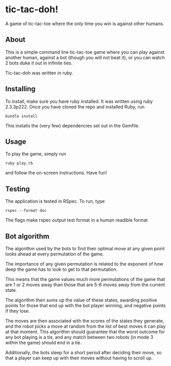 # tic-tac-doh!

A game of tic-tac-toe where the only time you win is against other humans.

## About

This is a simple command line tic-tac-toe game where you can play against another human, against a bot (though you will not beat it), or you can watch 2 bots duke it out in infinite ties.

Tic-tac-doh was written in ruby.

## Installing

To install, make sure you have ruby installed. It was written using ruby 2.3.3p222. Once you have cloned the repo and installed Ruby, run

```
bundle install
```

This installs the (very few) dependencies set out in the Gemfile. 

## Usage

To play the game, simply run

```
ruby play.rb
```

and follow the on-screen instructions. Have fun!

## Testing

The application is tested in RSpec. To run, type

```
rspec --format doc
```

The flags make rspec output test format in a human readible format

## Bot algorithm

The algorithm used by the bots to find their optimal move at any given point looks ahead at every permutation of the game. 

The importance of any given permutation is related to the exponent of how deep the game has to look to get to that permutation. 

This means that the game values much more permutations of the game that are 1 or 2 moves away than those that are 5-6 moves away from the current state. 

The algorithm then sums up the value of these states, awarding positive points for those that end up with the bot player winning, and negative points if they lose. 

The moves are then associated with the scores of the states they generate, and the robot picks a move at random from the list of best moves it can play at that moment. This algorithm should guarantee that the worst outcome for any bot playing is a tie, and any match between two robots (in mode 3 within the game) should end in a tie.

Additionally, the bots sleep for a short period after deciding their move, so that a player can keep up with their moves without having to scroll up. 
